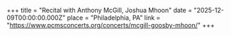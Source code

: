 +++
title = "Recital with Anthony McGill, Joshua Mhoon"
date = "2025-12-09T00:00:00.000Z"
place = "Philadelphia, PA"
link = "https://www.pcmsconcerts.org/concerts/mcgill-goosby-mhoon/"
+++

